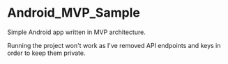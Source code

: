 # Android_MVP_Sample

Simple Android app written in MVP architecture.

Running the project won't work as I've removed API endpoints and keys in order to keep them private.
